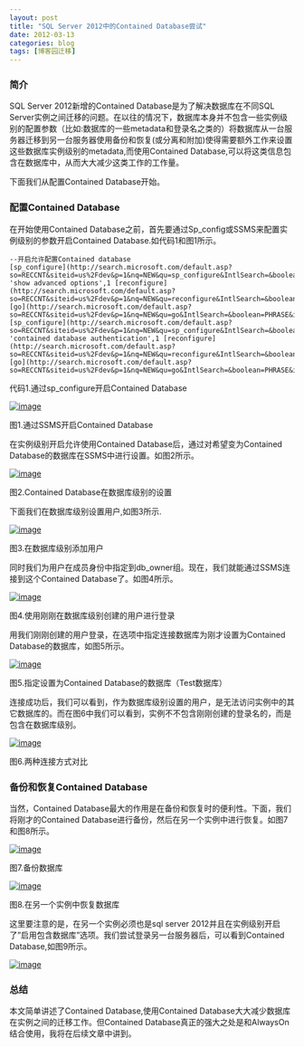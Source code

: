 ```yaml
---
layout: post
title: "SQL Server 2012中的Contained Database尝试"
date: 2012-03-13
categories: blog
tags: [博客园迁移]
---
```


### 简介

SQL Server 2012新增的Contained Database是为了解决数据库在不同SQL Server实例之间迁移的问题。在以往的情况下，数据库本身并不包含一些实例级别的配置参数（比如:数据库的一些metadata和登录名之类的）将数据库从一台服务器迁移到另一台服务器使用备份和恢复\(或分离和附加\)使得需要额外工作来设置这些数据库实例级别的metadata,而使用Contained Database,可以将这类信息包含在数据库中，从而大大减少这类工作的工作量。

下面我们从配置Contained Database开始。

### 配置Contained Database

在开始使用Contained Database之前，首先要通过Sp\_config或SSMS来配置实例级别的参数开启Contained Database.如代码1和图1所示。
    
    
    --开启允许配置Contained database
    [sp_configure](http://search.microsoft.com/default.asp?so=RECCNT&siteid=us%2Fdev&p=1&nq=NEW&qu=sp_configure&IntlSearch=&boolean=PHRASE&ig=01&i=09&i=99) 'show advanced options',1 [reconfigure](http://search.microsoft.com/default.asp?so=RECCNT&siteid=us%2Fdev&p=1&nq=NEW&qu=reconfigure&IntlSearch=&boolean=PHRASE&ig=01&i=09&i=99)
    [go](http://search.microsoft.com/default.asp?so=RECCNT&siteid=us%2Fdev&p=1&nq=NEW&qu=go&IntlSearch=&boolean=PHRASE&ig=01&i=09&i=99) 
    [sp_configure](http://search.microsoft.com/default.asp?so=RECCNT&siteid=us%2Fdev&p=1&nq=NEW&qu=sp_configure&IntlSearch=&boolean=PHRASE&ig=01&i=09&i=99) 'contained database authentication',1 [reconfigure](http://search.microsoft.com/default.asp?so=RECCNT&siteid=us%2Fdev&p=1&nq=NEW&qu=reconfigure&IntlSearch=&boolean=PHRASE&ig=01&i=09&i=99) 
    [go](http://search.microsoft.com/default.asp?so=RECCNT&siteid=us%2Fdev&p=1&nq=NEW&qu=go&IntlSearch=&boolean=PHRASE&ig=01&i=09&i=99)

  


代码1.通过sp\_configure开启Contained Database

[![image](https://cdn.jsdelivr.net/gh/careyson/careyson.github.io@main/assets/images/2012-03-13-sql-server-2012-contained-database/sql-server-2012-contained-database-201203131343307028.png)](http://images.cnblogs.com/cnblogs_com/CareySon/201203/20120313134311612.png)

图1.通过SSMS开启Contained Database

在实例级别开启允许使用Contained Database后，通过对希望变为Contained Database的数据库在SSMS中进行设置。如图2所示。

[![image](https://cdn.jsdelivr.net/gh/careyson/careyson.github.io@main/assets/images/2012-03-13-sql-server-2012-contained-database/sql-server-2012-contained-database-201203131343475178.png)](http://images.cnblogs.com/cnblogs_com/CareySon/201203/201203131343457918.png)

图2.Contained Database在数据库级别的设置

下面我们在数据库级别设置用户,如图3所示.

[![image](https://cdn.jsdelivr.net/gh/careyson/careyson.github.io@main/assets/images/2012-03-13-sql-server-2012-contained-database/sql-server-2012-contained-database-201203131343524334.png)](http://images.cnblogs.com/cnblogs_com/CareySon/201203/201203131343499648.png)

图3.在数据库级别添加用户

同时我们为用户在成员身份中指定到db\_owner组。现在，我们就能通过SSMS连接到这个Contained Database了。如图4所示。

[![image](https://cdn.jsdelivr.net/gh/careyson/careyson.github.io@main/assets/images/2012-03-13-sql-server-2012-contained-database/sql-server-2012-contained-database-201203131344001873.png)](http://images.cnblogs.com/cnblogs_com/CareySon/201203/201203131343549402.png)

图4.使用刚刚在数据库级别创建的用户进行登录

用我们刚刚创建的用户登录，在选项中指定连接数据库为刚才设置为Contained Database的数据库，如图5所示。

[![image](https://cdn.jsdelivr.net/gh/careyson/careyson.github.io@main/assets/images/2012-03-13-sql-server-2012-contained-database/sql-server-2012-contained-database-201203131344058836.png)](http://images.cnblogs.com/cnblogs_com/CareySon/201203/201203131344039034.png)

图5.指定设置为Contained Database的数据库（Test数据库）

连接成功后，我们可以看到，作为数据库级别设置的用户，是无法访问实例中的其它数据库的。而在图6中我们可以看到，实例不不包含刚刚创建的登录名的，而是包含在数据库级别。

[![image](https://cdn.jsdelivr.net/gh/careyson/careyson.github.io@main/assets/images/2012-03-13-sql-server-2012-contained-database/sql-server-2012-contained-database-201203131344136549.png)](http://images.cnblogs.com/cnblogs_com/CareySon/201203/201203131344091995.png)

图6.两种连接方式对比

### 备份和恢复Contained Database

当然，Contained Database最大的作用是在备份和恢复时的便利性。下面，我们将刚才的Contained Database进行备份，然后在另一个实例中进行恢复。如图7和图8所示。

[![image](https://cdn.jsdelivr.net/gh/careyson/careyson.github.io@main/assets/images/2012-03-13-sql-server-2012-contained-database/sql-server-2012-contained-database-201203131344197907.png)](http://images.cnblogs.com/cnblogs_com/CareySon/201203/201203131344142829.png)

图7.备份数据库

[![image](https://cdn.jsdelivr.net/gh/careyson/careyson.github.io@main/assets/images/2012-03-13-sql-server-2012-contained-database/sql-server-2012-contained-database-201203131344268194.png)](http://images.cnblogs.com/cnblogs_com/CareySon/201203/201203131344205790.png)

图8.在另一个实例中恢复数据库

这里要注意的是，在另一个实例必须也是sql server 2012并且在实例级别开启了”启用包含数据库”选项。我们尝试登录另一台服务器后，可以看到Contained Database,如图9所示。

[![image](https://cdn.jsdelivr.net/gh/careyson/careyson.github.io@main/assets/images/2012-03-13-sql-server-2012-contained-database/sql-server-2012-contained-database-201203131344564567.png)](http://images.cnblogs.com/cnblogs_com/CareySon/201203/201203131344516109.png)

### 总结

本文简单讲述了Contained Database,使用Contained Database大大减少数据库在实例之间的迁移工作。但Contained Database真正的强大之处是和AlwaysOn结合使用，我将在后续文章中讲到。
